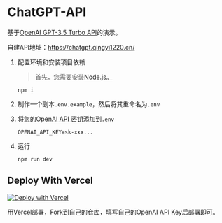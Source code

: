 # ChatGPT-API

基于[OpenAI GPT-3.5 Turbo API](https://platform.openai.com/docs/guides/chat)的演示。

自建API地址：https://chatgpt.qingyi1220.cn/

1. 配置环境和安装项目依赖

    > 首先，您需要安装[Node.js。](https://nodejs.org/)

    ```shell
    npm i
    ```

2. 制作一个副本`.env.example`，然后将其重命名为`.env`
3. 将您的[OpenAI API 密钥](https://platform.openai.com/account/api-keys)添加到`.env`
    ```
    OPENAI_API_KEY=sk-xxx...
    ```
4. 运行
    ```shell
    npm run dev
    ```

## Deploy With Vercel

[![Deploy with Vercel](https://vercel.com/button)](https://vercel.com/new/clone?repository-url=https://github.com/TsingYi1263/ChatGPT&env=OPENAI_API_KEY&envDescription=OpenAI%20API%20Key&envLink=https://platform.openai.com/account/api-keys)

用Vercel部署，Fork到自己的仓库，填写自己的OpenAI API Key后部署即可。
